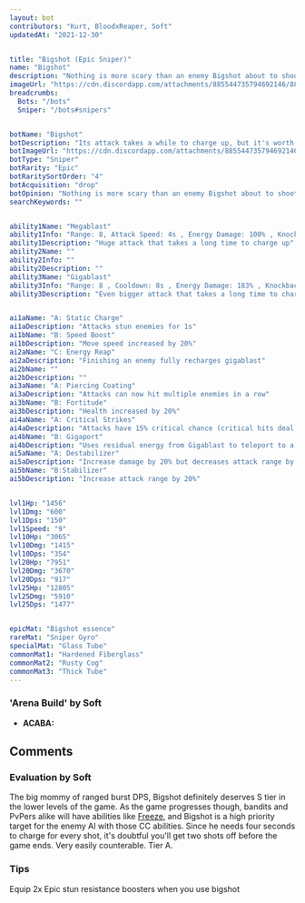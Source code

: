 ```yaml
---
layout: bot
contributors: "Kurt, BloodxReaper, Soft"
updatedAt: "2021-12-30"


title: "Bigshot (Epic Sniper)"
name: "Bigshot"
description: "Nothing is more scary than an enemy Bigshot about to shoot. Nothing is more satisfying than your own blasting through your opponents. But will it get to shoot?\n- Speciality: extremely powerful piercing shots that can hit multiple bots\n- Note: interrupted by stun, freeze, and a cold breeze\n- Combo: stun immunity, Grouping"
imageUrl: "https://cdn.discordapp.com/attachments/885544735794692146/885547177638772776/bigshot.png"
breadcrumbs:
  Bots: "/bots"
  Sniper: "/bots#snipers"


botName: "Bigshot"
botDescription: "Its attack takes a while to charge up, but it's worth the wait"
botImageUrl: "https://cdn.discordapp.com/attachments/885544735794692146/885547177638772776/bigshot.png"
botType: "Sniper"
botRarity: "Epic"
botRaritySortOrder: "4"
botAcquisition: "drop"
botOpinion: "Nothing is more scary than an enemy Bigshot about to shoot. Nothing is more satisfying than your own blasting through your opponents. But will it get to shoot?"
searchKeywords: ""


ability1Name: "Megablast"
ability1Info: "Range: 8, Attack Speed: 4s , Energy Damage: 100% , Knockback: small ."
ability1Description: "Huge attack that takes a long time to charge up"
ability2Name: ""
ability2Info: ""
ability2Description: ""
ability3Name: "Gigablast"
ability3Info: "Range: 8 , Cooldown: 8s , Energy Damage: 183% , Knockback: small"
ability3Description: "Even bigger attack that takes a long time to charge up"


ai1aName: "A: Static Charge"
ai1aDescription: "Attacks stun enemies for 1s"
ai1bName: "B: Speed Boost"
ai1bDescription: "Move speed increased by 20%"
ai2aName: "C: Energy Reap"
ai2aDescription: "Finishing an enemy fully recharges gigablast"
ai2bName: ""
ai2bDescription: ""
ai3aName: "A: Piercing Coating"
ai3aDescription: "Attacks can now hit multiple enemies in a row"
ai3bName: "B: Fortitude"
ai3bDescription: "Health increased by 20%"
ai4aName: "A: Critical Strikes"
ai4aDescription: "Attacks have 15% critical chance (critical hits deal double damage)"
ai4bName: "B: Gigaport"
ai4bDescription: "Uses residual energy from Gigablast to teleport to a better position"
ai5aName: "A: Destabilizer"
ai5aDescription: "Increase damage by 20% but decreases attack range by 20%"
ai5bName: "B:Stabilizer"
ai5bDescription: "Increase attack range by 20%"


lvl1Hp: "1456"
lvl1Dmg: "600"
lvl1Dps: "150"
lvl1Speed: "9"
lvl10Hp: "3065"
lvl10Dmg: "1415"
lvl10Dps: "354"
lvl20Hp: "7951"
lvl20Dmg: "3670"
lvl20Dps: "917"
lvl25Hp: "12805"
lvl25Dmg: "5910"
lvl25Dps: "1477"


epicMat: "Bigshot essence"
rareMat: "Sniper Gyro"
specialMat: "Glass Tube"
commonMat1: "Hardened Fiberglass"
commonMat2: "Rusty Cog"
commonMat3: "Thick Tube"
---
```


### 'Arena Build' by Soft
- **ACABA:** 

## Comments

### Evaluation by Soft
The big mommy of ranged burst DPS, Bigshot definitely deserves S tier in the lower levels of the game. As the game progresses though, bandits and PvPers alike will have abilities like [Freeze](/Freeze), and Bigshot is a high priority target for the enemy AI with those CC abilities. Since he needs four seconds to charge for every shot, it's doubtful you'll get two shots off before the game ends. Very easily counterable. Tier A.


### Tips
Equip 2x Epic stun resistance boosters when you use bigshot


